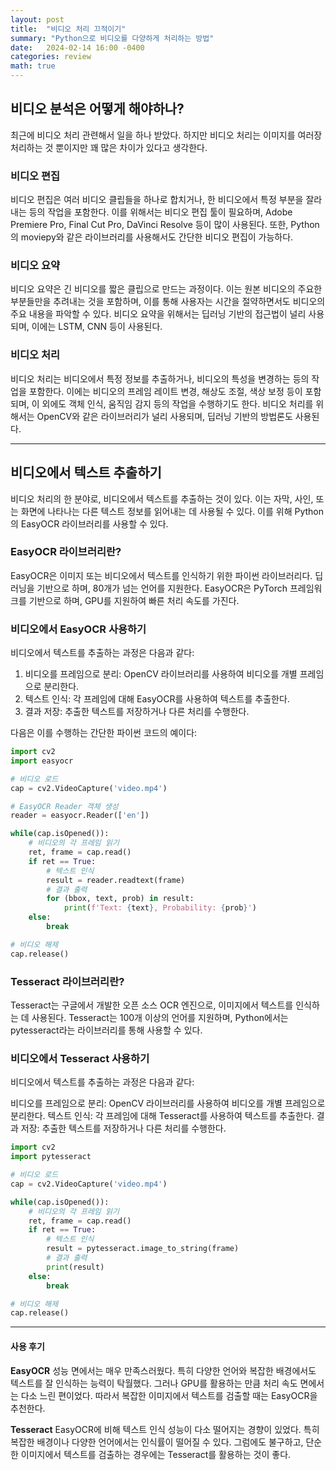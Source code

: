```yaml
---
layout: post
title:  "비디오 처리 끄적이기"
summary: "Python으로 비디오를 다양하게 처리하는 방법"
date:   2024-02-14 16:00 -0400
categories: review
math: true
---
```


## 비디오 분석은 어떻게 해야하나?

최근에 비디오 처리 관련해서 일을 하나 받았다. 하지만 비디오 처리는 이미지를 여러장 처리하는 것 뿐이지만 꽤 많은 차이가 있다고 생각한다.

### 비디오 편집

비디오 편집은 여러 비디오 클립들을 하나로 합치거나, 한 비디오에서 특정 부분을 잘라내는 등의 작업을 포함한다. 이를 위해서는 비디오 편집 툴이 필요하며, Adobe Premiere Pro, Final Cut Pro, DaVinci Resolve 등이 많이 사용된다. 또한, Python의 moviepy와 같은 라이브러리를 사용해서도 간단한 비디오 편집이 가능하다.

### 비디오 요약

비디오 요약은 긴 비디오를 짧은 클립으로 만드는 과정이다. 이는 원본 비디오의 주요한 부분들만을 추려내는 것을 포함하며, 이를 통해 사용자는 시간을 절약하면서도 비디오의 주요 내용을 파악할 수 있다. 비디오 요약을 위해서는 딥러닝 기반의 접근법이 널리 사용되며, 이에는 LSTM, CNN 등이 사용된다.

### 비디오 처리

비디오 처리는 비디오에서 특정 정보를 추출하거나, 비디오의 특성을 변경하는 등의 작업을 포함한다. 이에는 비디오의 프레임 레이트 변경, 해상도 조절, 색상 보정 등이 포함되며, 이 외에도 객체 인식, 움직임 감지 등의 작업을 수행하기도 한다. 비디오 처리를 위해서는 OpenCV와 같은 라이브러리가 널리 사용되며, 딥러닝 기반의 방법론도 사용된다.

---

## 비디오에서 텍스트 추출하기
비디오 처리의 한 분야로, 비디오에서 텍스트를 추출하는 것이 있다. 이는 자막, 사인, 또는 화면에 나타나는 다른 텍스트 정보를 읽어내는 데 사용될 수 있다. 이를 위해 Python의 EasyOCR 라이브러리를 사용할 수 있다.

### EasyOCR 라이브러리란?
EasyOCR은 이미지 또는 비디오에서 텍스트를 인식하기 위한 파이썬 라이브러리다. 딥러닝을 기반으로 하며, 80개가 넘는 언어를 지원한다. EasyOCR은 PyTorch 프레임워크를 기반으로 하며, GPU를 지원하여 빠른 처리 속도를 가진다.

### 비디오에서 EasyOCR 사용하기
비디오에서 텍스트를 추출하는 과정은 다음과 같다:

1. 비디오를 프레임으로 분리: OpenCV 라이브러리를 사용하여 비디오를 개별 프레임으로 분리한다.
2. 텍스트 인식: 각 프레임에 대해 EasyOCR를 사용하여 텍스트를 추출한다.
3. 결과 저장: 추출한 텍스트를 저장하거나 다른 처리를 수행한다.

다음은 이를 수행하는 간단한 파이썬 코드의 예이다:

```python
import cv2
import easyocr

# 비디오 로드
cap = cv2.VideoCapture('video.mp4')

# EasyOCR Reader 객체 생성
reader = easyocr.Reader(['en'])

while(cap.isOpened()):
    # 비디오의 각 프레임 읽기
    ret, frame = cap.read()
    if ret == True:
        # 텍스트 인식
        result = reader.readtext(frame)
        # 결과 출력
        for (bbox, text, prob) in result:
            print(f'Text: {text}, Probability: {prob}')
    else:
        break

# 비디오 해제
cap.release()
```

### Tesseract 라이브러리란?
Tesseract는 구글에서 개발한 오픈 소스 OCR 엔진으로, 이미지에서 텍스트를 인식하는 데 사용된다. Tesseract는 100개 이상의 언어를 지원하며, Python에서는 pytesseract라는 라이브러리를 통해 사용할 수 있다.

### 비디오에서 Tesseract 사용하기
비디오에서 텍스트를 추출하는 과정은 다음과 같다:

비디오를 프레임으로 분리: OpenCV 라이브러리를 사용하여 비디오를 개별 프레임으로 분리한다.
텍스트 인식: 각 프레임에 대해 Tesseract를 사용하여 텍스트를 추출한다.
결과 저장: 추출한 텍스트를 저장하거나 다른 처리를 수행한다.

```python
import cv2
import pytesseract

# 비디오 로드
cap = cv2.VideoCapture('video.mp4')

while(cap.isOpened()):
    # 비디오의 각 프레임 읽기
    ret, frame = cap.read()
    if ret == True:
        # 텍스트 인식
        result = pytesseract.image_to_string(frame)
        # 결과 출력
        print(result)
    else:
        break

# 비디오 해제
cap.release()
```

---

#### 사용 후기

**EasyOCR**
성능 면에서는 매우 만족스러웠다. 특히 다양한 언어와 복잡한 배경에서도 텍스트를 잘 인식하는 능력이 탁월했다. 그러나 GPU를 활용하는 만큼 처리 속도 면에서는 다소 느린 편이었다. 따라서 복잡한 이미지에서 텍스트를 검출할 때는 EasyOCR을 추천한다.

**Tesseract**
EasyOCR에 비해 텍스트 인식 성능이 다소 떨어지는 경향이 있었다. 특히 복잡한 배경이나 다양한 언어에서는 인식률이 떨어질 수 있다. 그럼에도 불구하고, 단순한 이미지에서 텍스트를 검출하는 경우에는 Tesseract를 활용하는 것이 좋다.
